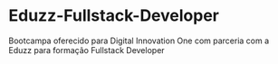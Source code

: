 # Eduzz-Fullstack-Developer
Bootcampa oferecido para Digital Innovation One com parceria com a Eduzz para formação Fullstack Developer
